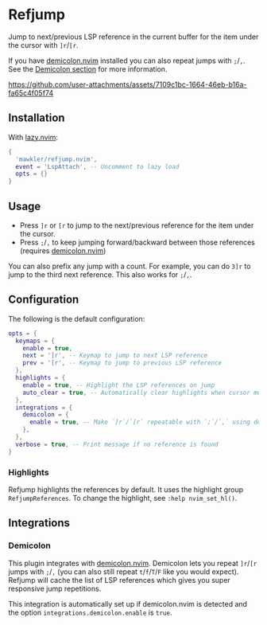 # Refjump

Jump to next/previous LSP reference in the current buffer for the item under the cursor with `]r`/`[r`.

If you have [demicolon.nvim](https://github.com/mawkler/demicolon.nvim) installed you can also repeat jumps with `;`/`,`. See the [Demicolon section](#demicolon) for more information.

https://github.com/user-attachments/assets/7109c1bc-1664-46eb-b16a-fa65c4f05f74

## Installation

With [lazy.nvim](https://github.com/folke/lazy.nvim):

```lua
{
  'mawkler/refjump.nvim',
  event = 'LspAttach', -- Uncomment to lazy load
  opts = {}
}
```

## Usage

- Press `]r` or `[r` to jump to the next/previous reference for the item under the cursor.
- Press `;`/`,` to keep jumping forward/backward between those references (requires [demicolon.nvim](https://github.com/mawkler/demicolon.nvim))

You can also prefix any jump with a count. For example, you can do `3]r` to jump to the third next reference. This also works for `;`/`,`.

## Configuration

The following is the default configuration:

```lua
opts = {
  keymaps = {
    enable = true,
    next = ']r', -- Keymap to jump to next LSP reference
    prev = '[r', -- Keymap to jump to previous LSP reference
  },
  highlights = {
    enable = true, -- Highlight the LSP references on jump
    auto_clear = true, -- Automatically clear highlights when cursor moves
  },
  integrations = {
    demicolon = {
      enable = true, -- Make `]r`/`[r` repeatable with `;`/`,` using demicolon.nvim
    },
  },
  verbose = true, -- Print message if no reference is found
}
```

### Highlights

Refjump highlights the references by default. It uses the highlight group `RefjumpReferences`. To change the highlight, see `:help nvim_set_hl()`.

## Integrations

### Demicolon

This plugin integrates with [demicolon.nvim](https://github.com/mawkler/demicolon.nvim). Demicolon lets you repeat `]r`/`[r` jumps with `;`/`,` (you can also still repeat `t`/`f`/`T`/`F` like you would expect). Refjump will cache the list of LSP references which gives you super responsive jump repetitions.

This integration is automatically set up if demicolon.nvim is detected and the option `integrations.demicolon.enable` is `true`.
